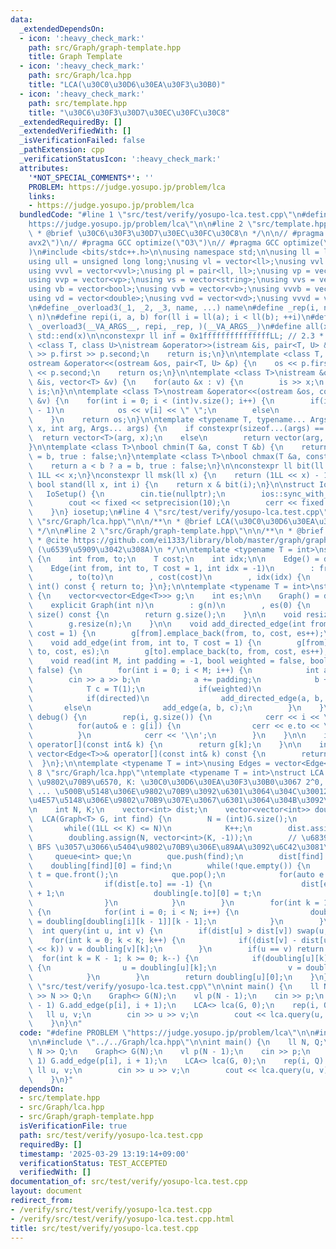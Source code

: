 ```yaml
---
data:
  _extendedDependsOn:
  - icon: ':heavy_check_mark:'
    path: src/Graph/graph-template.hpp
    title: Graph Template
  - icon: ':heavy_check_mark:'
    path: src/Graph/lca.hpp
    title: "LCA(\u30C0\u30D6\u30EA\u30F3\u30B0)"
  - icon: ':heavy_check_mark:'
    path: src/template.hpp
    title: "\u30C6\u30F3\u30D7\u30EC\u30FC\u30C8"
  _extendedRequiredBy: []
  _extendedVerifiedWith: []
  _isVerificationFailed: false
  _pathExtension: cpp
  _verificationStatusIcon: ':heavy_check_mark:'
  attributes:
    '*NOT_SPECIAL_COMMENTS*': ''
    PROBLEM: https://judge.yosupo.jp/problem/lca
    links:
    - https://judge.yosupo.jp/problem/lca
  bundledCode: "#line 1 \"src/test/verify/yosupo-lca.test.cpp\"\n#define PROBLEM \"\
    https://judge.yosupo.jp/problem/lca\"\n\n#line 2 \"src/template.hpp\"\n\n/**\n\
    \ * @brief \u30C6\u30F3\u30D7\u30EC\u30FC\u30C8\n */\n\n// #pragma GCC target(\"\
    avx2\")\n// #pragma GCC optimize(\"O3\")\n// #pragma GCC optimize(\"unroll-loops\"\
    )\n#include <bits/stdc++.h>\n\nusing namespace std;\n\nusing ll = long long;\n\
    using ull = unsigned long long;\nusing vl = vector<ll>;\nusing vvl = vector<vl>;\n\
    using vvvl = vector<vvl>;\nusing pl = pair<ll, ll>;\nusing vp = vector<pl>;\n\
    using vvp = vector<vp>;\nusing vs = vector<string>;\nusing vvs = vector<vs>;\n\
    using vb = vector<bool>;\nusing vvb = vector<vb>;\nusing vvvb = vector<vvb>;\n\
    using vd = vector<double>;\nusing vvd = vector<vd>;\nusing vvvd = vector<vvd>;\n\
    \n#define _overload3(_1, _2, _3, name, ...) name\n#define _rep(i, n) repi(i, 0,\
    \ n)\n#define repi(i, a, b) for(ll i = ll(a); i < ll(b); ++i)\n#define rep(...)\
    \ _overload3(__VA_ARGS__, repi, _rep, )(__VA_ARGS__)\n#define all(x) std::begin(x),\
    \ std::end(x)\n\nconstexpr ll inf = 0x1fffffffffffffffLL; // 2.3 * 10^18\n\ntemplate\
    \ <class T, class U>\nistream &operator>>(istream &is, pair<T, U> &p) {\n    is\
    \ >> p.first >> p.second;\n    return is;\n}\n\ntemplate <class T, class U>\n\
    ostream &operator<<(ostream &os, pair<T, U> &p) {\n    os << p.first << \" \"\
    \ << p.second;\n    return os;\n}\n\ntemplate <class T>\nistream &operator>>(istream\
    \ &is, vector<T> &v) {\n    for(auto &x : v) {\n        is >> x;\n    }\n    return\
    \ is;\n}\n\ntemplate <class T>\nostream &operator<<(ostream &os, const vector<T>\
    \ &v) {\n    for(int i = 0; i < (int)v.size(); i++) {\n        if(i != (int)v.size()\
    \ - 1)\n            os << v[i] << \" \";\n        else\n            os << v[i];\n\
    \    }\n    return os;\n}\n\ntemplate <typename T, typename... Args>\nauto vec(T\
    \ x, int arg, Args... args) {\n    if constexpr(sizeof...(args) == 0)\n      \
    \  return vector<T>(arg, x);\n    else\n        return vector(arg, vec<T>(x, args...));\n\
    }\n\ntemplate <class T>\nbool chmin(T &a, const T &b) {\n    return a > b ? a\
    \ = b, true : false;\n}\ntemplate <class T>\nbool chmax(T &a, const T &b) {\n\
    \    return a < b ? a = b, true : false;\n}\n\nconstexpr ll bit(ll x) {\n    return\
    \ 1LL << x;\n}\nconstexpr ll msk(ll x) {\n    return (1LL << x) - 1;\n}\nconstexpr\
    \ bool stand(ll x, int i) {\n    return x & bit(i);\n}\n\nstruct IoSetup {\n \
    \   IoSetup() {\n        cin.tie(nullptr);\n        ios::sync_with_stdio(false);\n\
    \        cout << fixed << setprecision(10);\n        cerr << fixed << setprecision(10);\n\
    \    }\n} iosetup;\n#line 4 \"src/test/verify/yosupo-lca.test.cpp\"\n\n#line 2\
    \ \"src/Graph/lca.hpp\"\n\n/**\n * @brief LCA(\u30C0\u30D6\u30EA\u30F3\u30B0)\n\
    \ */\n\n#line 2 \"src/Graph/graph-template.hpp\"\n\n/**\n * @brief Graph Template\n\
    \ * @cite https://github.com/ei1333/library/blob/master/graph/graph-template.hpp\
    \ (\u6539\u5909\u3042\u308A)\n */\n\ntemplate <typename T = int>\nstruct Edge\
    \ {\n    int from, to;\n    T cost;\n    int idx;\n\n    Edge() = default;\n\n\
    \    Edge(int from, int to, T cost = 1, int idx = -1)\n        : from(from)\n\
    \        , to(to)\n        , cost(cost)\n        , idx(idx) {\n    }\n\n    operator\
    \ int() const { return to; }\n};\n\ntemplate <typename T = int>\nstruct Graph\
    \ {\n    vector<vector<Edge<T>>> g;\n    int es;\n\n    Graph() = default;\n\n\
    \    explicit Graph(int n)\n        : g(n)\n        , es(0) {\n    }\n\n    size_t\
    \ size() const {\n        return g.size();\n    }\n\n    void resize(int n) {\n\
    \        g.resize(n);\n    }\n\n    void add_directed_edge(int from, int to, T\
    \ cost = 1) {\n        g[from].emplace_back(from, to, cost, es++);\n    }\n\n\
    \    void add_edge(int from, int to, T cost = 1) {\n        g[from].emplace_back(from,\
    \ to, cost, es);\n        g[to].emplace_back(to, from, cost, es++);\n    }\n\n\
    \    void read(int M, int padding = -1, bool weighted = false, bool directed =\
    \ false) {\n        for(int i = 0; i < M; i++) {\n            int a, b;\n    \
    \        cin >> a >> b;\n            a += padding;\n            b += padding;\n\
    \            T c = T(1);\n            if(weighted)\n                cin >> c;\n\
    \            if(directed)\n                add_directed_edge(a, b, c);\n     \
    \       else\n                add_edge(a, b, c);\n        }\n    }\n\n    void\
    \ debug() {\n        rep(i, g.size()) {\n            cerr << i << \": \";\n  \
    \          for(auto& e : g[i]) {\n                cerr << e.to << \", \";\n  \
    \          }\n            cerr << '\\n';\n        }\n    }\n\n    inline vector<Edge<T>>&\
    \ operator[](const int& k) {\n        return g[k];\n    }\n\n    inline const\
    \ vector<Edge<T>>& operator[](const int& k) const {\n        return g[k];\n  \
    \  }\n};\n\ntemplate <typename T = int>\nusing Edges = vector<Edge<T>>;\n#line\
    \ 8 \"src/Graph/lca.hpp\"\ntemplate <typename T = int>\nstruct LCA {\n    // N:\
    \ \u9802\u70B9\u6570, K: \u30C0\u30D6\u30EA\u30F3\u30B0\u3067 2^0, 2^1, 2^2 ,\
    \ ... \u500B\u5148\u306E\u9802\u70B9\u3092\u6301\u3064\u304C\u30012 \u306E\u4F55\
    \u4E57\u5148\u306E\u9802\u70B9\u307E\u3067\u6301\u3064\u304B\u3092\u8868\u3059\
    \n    int N, K;\n    vector<int> dist;\n    vector<vector<int>> doubling;\n  \
    \  LCA(Graph<T> G, int find) {\n        N = (int)G.size();\n        K = 1;\n \
    \       while((1LL << K) <= N)\n            K++;\n        dist.assign(N, -1);\n\
    \        doubling.assign(N, vector<int>(K, -1));\n        // \u6839\u304B\u3089\
    \ BFS \u3057\u3066\u5404\u9802\u70B9\u306E\u89AA\u3092\u6C42\u3081\u308B\n   \
    \     queue<int> que;\n        que.push(find);\n        dist[find] = 0;\n    \
    \    doubling[find][0] = find;\n        while(!que.empty()) {\n            int\
    \ t = que.front();\n            que.pop();\n            for(auto e : G[t]) {\n\
    \                if(dist[e.to] == -1) {\n                    dist[e.to] = dist[t]\
    \ + 1;\n                    doubling[e.to][0] = t;\n                    que.push(e.to);\n\
    \                }\n            }\n        }\n        for(int k = 1; k < K; k++)\
    \ {\n            for(int i = 0; i < N; i++) {\n                doubling[i][k]\
    \ = doubling[doubling[i][k - 1]][k - 1];\n            }\n        }\n    }\n  \
    \  int query(int u, int v) {\n        if(dist[u] > dist[v]) swap(u, v);\n    \
    \    for(int k = 0; k < K; k++) {\n            if((dist[v] - dist[u]) & ((1LL)\
    \ << k)) v = doubling[v][k];\n        }\n        if(u == v) return u;\n      \
    \  for(int k = K - 1; k >= 0; k--) {\n            if(doubling[u][k] != doubling[v][k])\
    \ {\n                u = doubling[u][k];\n                v = doubling[v][k];\n\
    \            }\n        }\n        return doubling[u][0];\n    }\n};\n#line 6\
    \ \"src/test/verify/yosupo-lca.test.cpp\"\n\nint main() {\n    ll N, Q;\n    cin\
    \ >> N >> Q;\n    Graph<> G(N);\n    vl p(N - 1);\n    cin >> p;\n    rep(i, N\
    \ - 1) G.add_edge(p[i], i + 1);\n    LCA<> lca(G, 0);\n    rep(i, Q) {\n     \
    \   ll u, v;\n        cin >> u >> v;\n        cout << lca.query(u, v) << '\\n';\n\
    \    }\n}\n"
  code: "#define PROBLEM \"https://judge.yosupo.jp/problem/lca\"\n\n#include \"../../template.hpp\"\
    \n\n#include \"../../Graph/lca.hpp\"\n\nint main() {\n    ll N, Q;\n    cin >>\
    \ N >> Q;\n    Graph<> G(N);\n    vl p(N - 1);\n    cin >> p;\n    rep(i, N -\
    \ 1) G.add_edge(p[i], i + 1);\n    LCA<> lca(G, 0);\n    rep(i, Q) {\n       \
    \ ll u, v;\n        cin >> u >> v;\n        cout << lca.query(u, v) << '\\n';\n\
    \    }\n}"
  dependsOn:
  - src/template.hpp
  - src/Graph/lca.hpp
  - src/Graph/graph-template.hpp
  isVerificationFile: true
  path: src/test/verify/yosupo-lca.test.cpp
  requiredBy: []
  timestamp: '2025-03-29 13:19:14+09:00'
  verificationStatus: TEST_ACCEPTED
  verifiedWith: []
documentation_of: src/test/verify/yosupo-lca.test.cpp
layout: document
redirect_from:
- /verify/src/test/verify/yosupo-lca.test.cpp
- /verify/src/test/verify/yosupo-lca.test.cpp.html
title: src/test/verify/yosupo-lca.test.cpp
---
```

